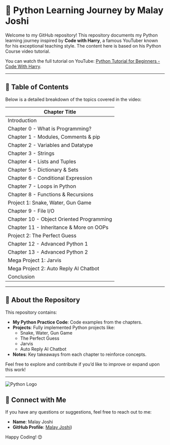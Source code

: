 # 🔧 Python Learning Journey by Malay Joshi

Welcome to my GitHub repository! This repository documents my Python learning journey inspired by **Code with Harry**, a famous YouTuber known for his exceptional teaching style. The content here is based on his Python Course video tutorial.

You can watch the full tutorial on YouTube: [Python Tutorial for Beginners - Code With Harry](https://www.youtube.com/).

---

## 📃 Table of Contents
Below is a detailed breakdown of the topics covered in the video:

| Chapter Title                          |
|---------------------------------------|
| Introduction                          |
| Chapter 0 - What is Programming?      |
| Chapter 1 - Modules, Comments & pip   |
| Chapter 2 - Variables and Datatype    |
| Chapter 3 - Strings                  |
| Chapter 4 - Lists and Tuples         |
| Chapter 5 - Dictionary & Sets        |
| Chapter 6 - Conditional Expression   |
| Chapter 7 - Loops in Python          |
| Chapter 8 - Functions & Recursions   |
| Project 1: Snake, Water, Gun Game    |
| Chapter 9 - File I/O                 |
| Chapter 10 - Object Oriented Programming |
| Chapter 11 - Inheritance & More on OOPs |
| Project 2: The Perfect Guess         |
| Chapter 12 - Advanced Python 1       |
| Chapter 13 - Advanced Python 2       |
| Mega Project 1: Jarvis               |
| Mega Project 2: Auto Reply AI Chatbot |
| Conclusion                           |

---

## 🔸 About the Repository
This repository contains:

- **My Python Practice Code**: Code examples from the chapters.
- **Projects**: Fully implemented Python projects like:
  - Snake, Water, Gun Game
  - The Perfect Guess
  - Jarvis
  - Auto Reply AI Chatbot
- **Notes**: Key takeaways from each chapter to reinforce concepts.

Feel free to explore and contribute if you’d like to improve or expand upon this work!

---

![Python Logo](https://upload.wikimedia.org/wikipedia/commons/c/c3/Python-logo-notext.svg)

## 📢 Connect with Me
If you have any questions or suggestions, feel free to reach out to me:

- **Name**: Malay Joshi
- **GitHub Profile**: [Malay Joshi](https://github.com/joshimalay))

Happy Coding! 😊

